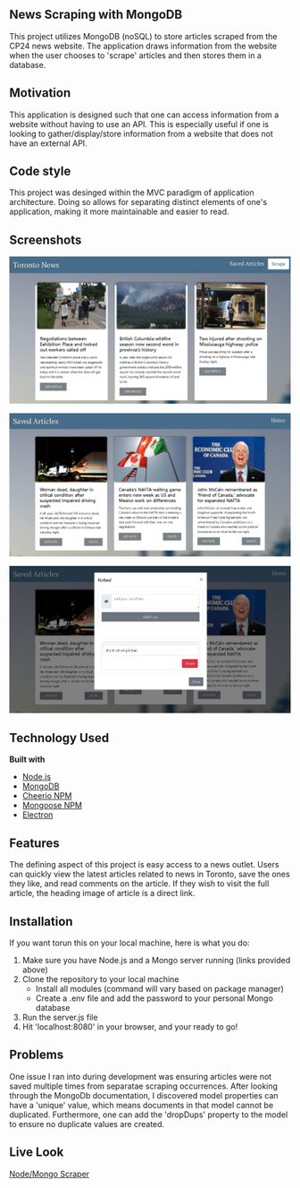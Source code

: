 ## News Scraping with MongoDB
This project utilizes MongoDB (noSQL) to store articles scraped from the CP24 news website. The application draws information from the website when the user chooses to 'scrape' articles and then stores them in a database.

## Motivation
This application is designed such that one can access information from a website without having to use an API. This is especially useful if one is looking to gather/display/store information from a website that does not have an external API. 

## Code style
This project was desinged within the MVC paradigm of application architecture. Doing so allows for separating distinct elements of one's application, making it more maintainable and easier to read. 
 
## Screenshots
![](home.jpeg)  

![](saved.jpeg)  

![](addNote.jpeg)  

## Technology Used

<b>Built with</b>
- [Node.js](https://nodejs.org/en/)
- [MongoDB](https://www.mongodb.com/)
- [Cheerio NPM](https://www.npmjs.com/package/cheerio)
- [Mongoose NPM](https://www.npmjs.com/package/mongoose)
- [Electron](https://electron.atom.io)

## Features
The defining aspect of this project is easy access to a news outlet. Users can quickly view the latest articles related to news in Toronto, save the ones they like, and read comments on the article. If they wish to visit the full article, the heading image of article is a direct link.

## Installation
If you want torun this on your local machine, here is what you do: 

1. Make sure you have Node.js and a Mongo server running (links provided above)
2. Clone the repository to your local machine
   * Install all modules (command will vary based on package        manager)
   * Create a .env file and add the password to your personal       Mongo database  
3. Run the server.js file
4. Hit 'localhost:8080' in your browser, and your ready to go!

## Problems
One issue I ran into during development was ensuring articles were not saved multiple times from separatae scraping occurrences. After looking through the MongoDb documentation, I discovered model properties can have a 'unique' value, which means documents in that model cannot be duplicated. Furthermore, one can add the 'dropDups' property to the model to ensure no duplicate values are created. 

## Live Look
[Node/Mongo Scraper](https://newsmongoscrape.herokuapp.com/savedArticles)